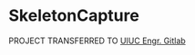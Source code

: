 # SkeletonCapture


PROJECT TRANSFERRED TO [UIUC Engr. Gitlab](https://gitlab.engr.illinois.edu/ARCHES-RATNAM/)

